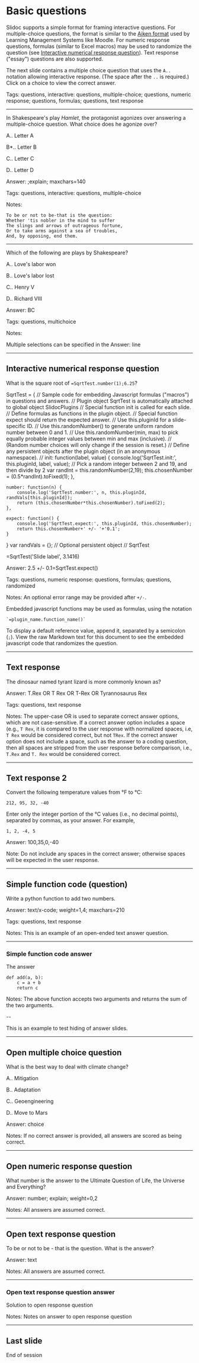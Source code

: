 <!--slidoc-defaults --pace=2 --retakes=2 --features=grade_response,quote_response -->
# Basic questions

Slidoc supports a simple format for framing interactive questions.
For multiple-choice questions, the format is similar to the
[Aiken format](https://docs.moodle.org/24/en/Aiken_format) used by
Learning Management Systems like Moodle. For numeric response
questions, formulas (similar to Excel macros) may be used to randomize
the question (see [Interactive numerical response question](#)). Text
response ("essay") questions are also supported.

The next slide contains a multiple choice question that uses the `A.. `
notation allowing interactive response. (The space after the `..` is
required.) Click on a choice to view the correct answer.

Tags: questions, interactive: questions, multiple-choice;
questions, numeric response; questions, formulas; questions, text
response

<script>
var choices = ['A', 'B', 'C', 'D'];
function randChoice() {return choices[Math.floor(Math.random()*choices.length)];}
var TestScripts = {};
TestScripts.basic = [
  ['-ready'],
  ['+loginPrompt', 0, 500, 'login'],
  ['+lateTokenDialog', 0, 0, 'lateToken', ['none']],
  ['initSession', 0, 0, 'reset'],
  ['initSlideView', 2, 500, 'choice', [randChoice(), 'Just because ...']],
  ['answerTally', 3, 500, 'choice', [randChoice(), 'C']],
  ['answerTally', 4, 500, 'input', [5.5]],
  ['answerTally', 5, 500, 'input', ['T. Rex']],
  ['answerTally', 6, 500, 'input', ['100, 35,0, -40']],
  ['answerTally', 7, 500, 'textarea', ['def add(a,b):\n    return a+b\n']],
  ['answerTally', 9, 500, 'choice', [randChoice()]],
  ['answerTally', 10, 500, 'input', [42, 'According to Douglas Adams']],
  ['answerTally', 11, 500, 'input', ['To be ...']],
  ['answerTally', 13, 0, 'submitSession'],
  ['+lastSlideDialog', 0, 0, 'dialogReturn', [true]],
  ['endPaced', 0, 0, 'end']
  ];
Slidoc.enableTesting(Slidoc.getParameter('testscript')||'', TestScripts);
</script>

---

In Shakespeare's play *Hamlet*, the protagonist agonizes over
answering a multiple-choice question. What choice does he agonize
over?

A.. Letter A

B*.. Letter B

C.. Letter C

D.. Letter D

Answer: ;explain; maxchars=140

Tags: questions, interactive: questions, multiple-choice

Notes:

    To be or not to be-that is the question:
    Whether 'tis nobler in the mind to suffer
    The slings and arrows of outrageous fortune,
    Or to take arms against a sea of troubles,
    And, by opposing, end them. 

---

Which of the following are plays by Shakespeare?

A.. Love's labor won

B.. Love's labor lost

C.. Henry V

D.. Richard VIII

Answer: BC

Tags: questions, multichoice

Notes:

Multiple selections can be specified in the Answer: line

---

## Interactive numerical response question

What is the square root of `=SqrtTest.number(1);6.25`?

<slidoc-script> SqrtTest = {
// Sample code for embedding Javascript formulas ("macros") in questions and answers.
// Plugin object SqrtTest is automatically attached to global object SlidocPlugins
// Special function init is called for each slide. 
// Define formulas as functions in the plugin object.
// Special function expect should return the expected answer. 
// Use this.pluginId for a slide-specific ID.
// Use this.randomNumber() to generate uniform random number between 0 and 1.
// Use this.randomNumber(min, max) to pick equally probable integer values between min and max (inclusive).
// (Random number choices will only change if the session is reset.)
// Define any persistent objects after the plugin object (in an anonymous namespace). 
//
    init: function(label, value) {
	    console.log('SqrtTest.init:', this.pluginId, label, value);
  	    // Pick a random integer between 2 and 19, and then divide by 2 
	    var randInt = this.randomNumber(2,19);
	    this.chosenNumber = (0.5*randInt).toFixed(1);
    },

    number: function(n) {
	    console.log('SqrtTest.number:', n, this.pluginId, randVals[this.pluginId]);
	    return (this.chosenNumber*this.chosenNumber).toFixed(2);
    },

    expect: function() {
	    console.log('SqrtTest.expect:', this.pluginId, this.chosenNumber);
	    return this.chosenNumber+' +/- '+'0.1';
    }
}
var randVals = {}; // Optional persistent object
// SqrtTest </slidoc-script>

=SqrtTest('Slide label', 3.1416)

Answer: 2.5 +/- 0.1=SqrtTest.expect()

Tags: questions, numeric response: questions, formulas; questions, randomized

Notes: An optional error range may be provided after `+/-`.

Embedded javascript functions may be used as formulas, using the notation

    `=plugin_name.function_name()`

To display a default reference value, append it, separated by a
semicolon (`;`). View the raw Markdown text for this document to see
the embedded javascript code that randomizes the question.


---

## Text response

The dinosaur named tyrant lizard is more commonly known as?

Answer: T.Rex OR T Rex OR T-Rex OR Tyrannosaurus Rex

Tags: questions, text response

Notes: The upper-case OR is used to separate correct answer options,
which are not case-sensitive. If a correct answer option includes a
space (e.g., `T Rex`, it is compared to the user response with
normalized spaces, i.e, `T Rex` would be considered correct, but not
`TRex`. If the correct answer option does not include a space, such as
the answer to a coding question, then all spaces are stripped from the
user response before comparison, i.e., `T.Rex` and `T. Rex` would be
considered correct.

---

## Text response 2

Convert the following temperature values from &deg;F to &deg;C:

    212, 95, 32, -40

Enter only the integer portion of the &deg;C values (i.e., no decimal
points), separated by commas, as your answer. For example,

    1, 2, -4, 5
 
Answer: 100,35,0,-40

Note: Do not include any spaces in the correct answer; otherwise
spaces will be expected in the user response.

---

## Simple function code (question)

Write a python function to add two numbers.

Answer: text/x-code; weight=1,4; maxchars=210

Tags: questions, text response 

Notes: This is an example of an open-ended text answer question.

---

### Simple function code answer

The answer

```
def add(a, b):
    c = a + b
    return c
```

Notes: The above function accepts two arguments and returns the sum of
the two arguments.

--

This is an example to test hiding of answer slides.

---

## Open multiple choice question

What is the best way to deal with climate change?

A.. Mitigation

B.. Adaptation

C.. Geoengineering

D.. Move to Mars

Answer: choice

Notes: If no correct answer is provided, all answers are scored as
being correct.

---

## Open numeric response question

What number is the answer to the Ultimate Question of Life, the Universe and Everything?

Answer: number; explain; weight=0,2

Notes: All answers are assumed correct.

---

## Open text response question

To be or not to be - that is the question. What is the answer?

Answer: text

Notes: All answers are assumed correct.

---

### Open text response question answer

Solution to open response question

Notes: Notes on answer to
open response question


---

## Last slide

End of session
